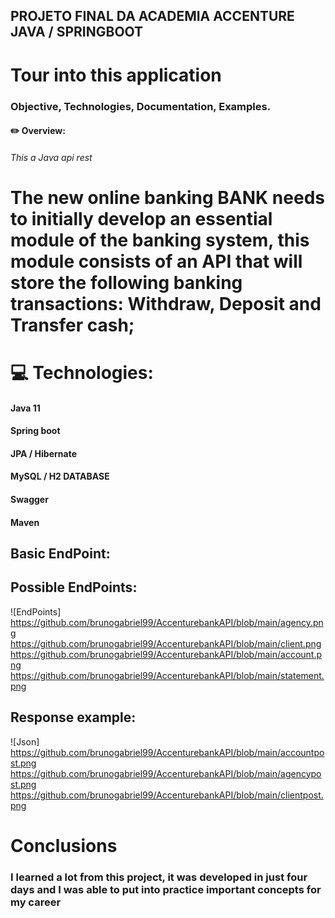 ## PROJETO FINAL DA ACADEMIA ACCENTURE JAVA / SPRINGBOOT

# Tour into this application

### Objective, Technologies, Documentation, Examples.

#### ✏️ Overview:

###### This a Java api rest

# The new online banking BANK needs to initially develop an essential module of the banking system, this module consists of an API that will store the following banking transactions: Withdraw, Deposit and Transfer cash;

# 💻 Technologies:

#### Java 11

#### Spring boot

#### JPA / Hibernate

#### MySQL / H2 DATABASE

#### Swagger

#### Maven

## Basic EndPoint:

## Possible EndPoints:

![EndPoints] https://github.com/brunogabriel99/AccenturebankAPI/blob/main/agency.png
https://github.com/brunogabriel99/AccenturebankAPI/blob/main/client.png
https://github.com/brunogabriel99/AccenturebankAPI/blob/main/account.png
https://github.com/brunogabriel99/AccenturebankAPI/blob/main/statement.png

## Response example:

![Json] https://github.com/brunogabriel99/AccenturebankAPI/blob/main/accountpost.png
https://github.com/brunogabriel99/AccenturebankAPI/blob/main/agencypost.png
https://github.com/brunogabriel99/AccenturebankAPI/blob/main/clientpost.png

# Conclusions

### I learned a lot from this project, it was developed in just four days and I was able to put into practice important concepts for my career
